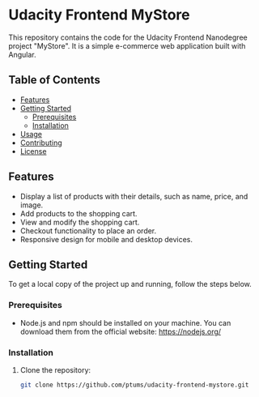 # Udacity Frontend MyStore

This repository contains the code for the Udacity Frontend Nanodegree project "MyStore". It is a simple e-commerce web application built with Angular.

## Table of Contents

- [Features](#features)
- [Getting Started](#getting-started)
  - [Prerequisites](#prerequisites)
  - [Installation](#installation)
- [Usage](#usage)
- [Contributing](#contributing)
- [License](#license)

## Features

- Display a list of products with their details, such as name, price, and image.
- Add products to the shopping cart.
- View and modify the shopping cart.
- Checkout functionality to place an order.
- Responsive design for mobile and desktop devices.

## Getting Started

To get a local copy of the project up and running, follow the steps below.

### Prerequisites

- Node.js and npm should be installed on your machine. You can download them from the official website: https://nodejs.org/

### Installation

1. Clone the repository:

   ```bash
   git clone https://github.com/ptums/udacity-frontend-mystore.git
   ```
